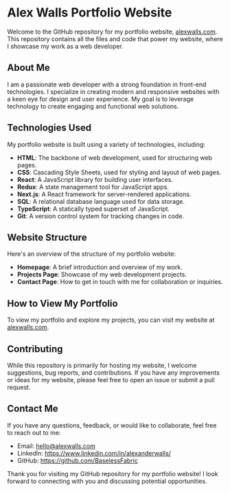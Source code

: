# Alex Walls Portfolio Website

Welcome to the GitHub repository for my portfolio website, [alexwalls.com](https://alexwalls.com). This repository contains all the files and code that power my website, where I showcase my work as a web developer.

## About Me

I am a passionate web developer with a strong foundation in front-end technologies. I specialize in creating modern and responsive websites with a keen eye for design and user experience. My goal is to leverage technology to create engaging and functional web solutions.

## Technologies Used

My portfolio website is built using a variety of technologies, including:

- **HTML**: The backbone of web development, used for structuring web pages.
- **CSS**: Cascading Style Sheets, used for styling and layout of web pages.
- **React**: A JavaScript library for building user interfaces.
- **Redux**: A state management tool for JavaScript apps.
- **Next.js**: A React framework for server-rendered applications.
- **SQL**: A relational database language used for data storage.
- **TypeScript**: A statically typed superset of JavaScript.
- **Git**: A version control system for tracking changes in code.

## Website Structure

Here's an overview of the structure of my portfolio website:

- **Homepage**: A brief introduction and overview of my work.
- **Projects Page**: Showcase of my web development projects.
- **Contact Page**: How to get in touch with me for collaboration or inquiries.

## How to View My Portfolio

To view my portfolio and explore my projects, you can visit my website at [alexwalls.com](https://alexwalls.com).

## Contributing

While this repository is primarily for hosting my website, I welcome suggestions, bug reports, and contributions. If you have any improvements or ideas for my website, please feel free to open an issue or submit a pull request.

## Contact Me

If you have any questions, feedback, or would like to collaborate, feel free to reach out to me:

- Email: [hello@alexwalls.com](mailto:hello@alexwalls.com)
- LinkedIn: https://www.linkedin.com/in/alexanderwalls/
- GitHub: https://github.com/BaselessFabric

Thank you for visiting my GitHub repository for my portfolio website! I look forward to connecting with you and discussing potential opportunities.

